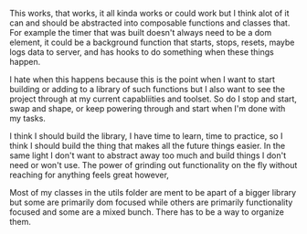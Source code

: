 This works, that works, it all kinda works or could work but I think alot of it can and should be abstracted into composable functions and classes that. For example the timer that was built doesn't always need to be a dom element, it could be a background function that starts, stops, resets, maybe logs data to server, and has hooks to do something when these things happen.

I hate when this happens because this is the point when I want to start building or adding to a library of such functions but I also want to see the project through at my current capabliities and toolset. So do I stop and start, swap and shape, or keep powering through and start when I'm done with my tasks.

I think I should build the library, I have time to learn, time to practice, so I think I should build the thing that makes all the future things easier. In the same light I don't want to abstract away too much and build things I don't need or won't use. The power of grinding out functionality on the fly without reaching for anything feels great however,

Most of my classes in the utils folder are ment to be apart of a bigger library but some are primarily dom focused while others are primarily functionality focused and some are a mixed bunch. There has to be a way to organize them.